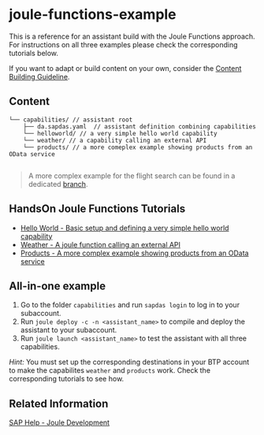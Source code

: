 # joule-functions-example
This is a reference for an assistant build with the Joule Functions approach.
For instructions on all three examples please check the corresponding tutorials below.

If you want to adapt or build content on your own, consider the [Content Building Guideline](https://sap.sharepoint.com/:b:/r/teams/JouleFunctionsPilot/Shared%20Documents/General/Content_Building_Guideline_Joule_Functions.pdf?csf=1&web=1&e=OirLGA).

## Content

```
└── capabilities/ // assistant root
    ├── da.sapdas.yaml  // assistant definition combining capabilities
    └── helloworld/ // a very simple hello world capability
    └── weather/ // a capability calling an external API
    └── products/ // a more comeplex example showing products from an OData service
    
```

> A more complex example for the flight search can be found in a dedicated [branch](https://github.tools.sap/DAS-Samples/joule-functions-example/tree/fb_flight_search).

## HandsOn Joule Functions Tutorials

* [Hello World - Basic setup and defining a very simple hello world capability](helloworld/index.md)
* [Weather - A joule function calling an external API](weather/index.md)
* [Products - A more complex example showing products from an OData service](products/index.md)

## All-in-one example

1. Go to the folder `capabilities` and run `sapdas login` to log in to your subaccount.
2. Run `joule deploy -c -n <assistant_name>` to compile and deploy the assistant to your subaccount.
3. Run `joule launch <assistant_name>` to test the assistant with all three capabilities.

*Hint:* You must set up the corresponding destinations in your BTP account to make the capabilites `weather` and `products` work. Check the corresponding tutorials to see how.

## Related Information

[SAP Help - Joule Development](https://help.sap.com/docs/joule/service-guide/development?locale=en-US)
